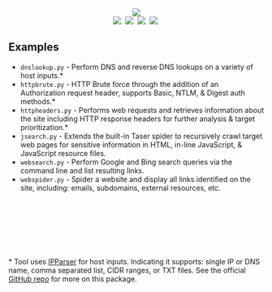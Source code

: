 <p align="center">
  <img src="https://user-images.githubusercontent.com/13889819/89195623-03cfdc80-d577-11ea-8433-e0a4e8e03761.png">
  <br>
  <img src="https://img.shields.io/badge/Python-3.6+-green.svg"/>&nbsp;
  
  <a href="https://github.com/m8r0wn/taser/LICENSE">
  <img src="https://img.shields.io/badge/License-BSD%203--Clause-red.svg"></a>&nbsp;
  
  <a href="https://github.com/m8r0wn/taser/wiki">
  <img src="https://img.shields.io/badge/Documentation-wiki-green.svg"/></a>&nbsp;
   
   <a href="https://www.twitter.com/m8r0wn">
  <img src="https://img.shields.io/badge/Twitter-@m8r0wn-blue.svg"/></a>&nbsp;
</p>

## Examples
* ```dnslookup.py``` - Perform DNS and reverse DNS lookups on a variety of host inputs.\*  
* ```httpbrute.py``` - HTTP Brute force through the addition of an Authorization request header, supports Basic, NTLM, & Digest auth methods.\*  
* ```httpheaders.py``` - Performs web requests and retrieves information about the site including HTTP response headers for further analysis & target prioritization.\*  
* ```jsearch.py``` - Extends the built-in Taser spider to recursively crawl target web pages for sensitive information in HTML, in-line JavaScript, & JavaScript resource files.
* ```websearch.py``` - Perform Google and Bing search queries via the command line and list resulting links.
* ```webspider.py``` - Spider a website and display all links identified on the site, including: emails, subdomains, external resources, etc.


<br><br><br><br><br>
##
\* Tool uses [IPParser](https://github.com/m8r0wn/ipparser) for host inputs. Indicating it supports: single IP or DNS name, comma separated list, CIDR ranges, or TXT files. See the official [GitHub repo](https://github.com/m8r0wn/ipparser) for more on this package. 
